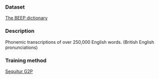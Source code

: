 ### Dataset
[The BEEP dictionary](http://svr-www.eng.cam.ac.uk/comp.speech/Section1/Lexical/beep.html)

### Description
Phonemic transcriptions of over 250,000 English words. (British English pronunciations)

### Training method
[Sequitur G2P](https://github.com/sequitur-g2p/sequitur-g2p)
